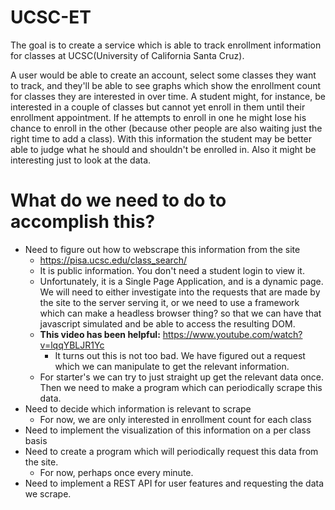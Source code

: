 # UCSC-ET

The goal is to create a service which is able to track enrollment information for
classes at UCSC(University of California Santa Cruz).

A user would be able to create an account, select some classes they want to track,
and they'll be able to see graphs which show the enrollment count for classes they
are interested in over time.
A student might, for instance, be interested in a couple of classes but cannot yet
enroll in them until their enrollment appointment. If he attempts to enroll in one
he might lose his chance to enroll in the other (because other people are also
waiting just the right time to add a class). With this information the student may
be better able to judge what he should and shouldn't be enrolled in.
Also it might be interesting just to look at the data.

# What do we need to do to accomplish this?
- Need to figure out how to webscrape this information from the site
  - https://pisa.ucsc.edu/class_search/
  - It is public information. You don't need a student login to view it.
  - Unfortunately, it is a Single Page Application, and is a dynamic page. We will
  need to either investigate into the requests that are made by the site to the
  server serving it, or we need to use a framework which can make a headless browser
  thing? so that we can have that javascript simulated and be able to access the
  resulting DOM.
  - **This video has been helpful:** https://www.youtube.com/watch?v=lqqYBLJR1Yc
    - It turns out this is not too bad. We have figured out a request which we can
    manipulate to get the relevant information.
  - For starter's we can try to just straight up get the relevant data once. Then
  we need to make a program which can periodically scrape this data.
- Need to decide which information is relevant to scrape
  - For now, we are only interested in enrollment count for each class
- Need to implement the visualization of this information on a per class basis
- Need to create a program which will periodically request this data from the site.
  - For now, perhaps once every minute.
- Need to implement a REST API for user features and requesting the data we scrape.
